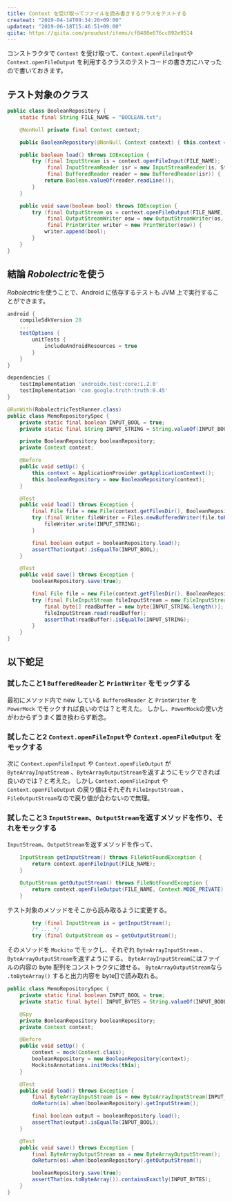 ```yaml
---
title: Context を受け取ってファイルを読み書きするクラスをテストする
createat: "2019-04-14T09:34:26+09:00"
updateat: "2019-06-18T15:46:51+09:00"
qiita: https://qiita.com/proudust/items/cf8488e676cc892e9514
---
```


コンストラクタで `Context` を受け取って、`Context.openFileInput`や `Context.openFileOutput` を利用するクラスのテストコードの書き方にハマったので書いておきます。

## テスト対象のクラス

```BooleanRepository.java
public class BooleanRepository {
    static final String FILE_NAME = "BOOLEAN.txt";

    @NonNull private final Context context;

    public BooleanRepository(@NonNull Context context) { this.context = context; }

    public boolean load() throws IOException {
        try (final InputStream is = context.openFileInput(FILE_NAME);
             final InputStreamReader isr = new InputStreamReader(is, StandardCharsets.UTF_8);
             final BufferedReader reader = new BufferedReader(isr)) {
            return Boolean.valueOf(reader.readLine());
        }
    }

    public void save(boolean bool) throws IOException {
        try (final OutputStream os = context.openFileOutput(FILE_NAME, Context.MODE_PRIVATE);
             final OutputStreamWriter osw = new OutputStreamWriter(os, StandardCharsets.UTF_8);
             final PrintWriter writer = new PrintWriter(osw)) {
            writer.append(bool);
        }
    }
}
```


## 結論 *Robolectric*を使う
*Robolectric*を使うことで、Android に依存するテストも JVM 上で実行することができます。

``` build.gradle
android {
    compileSdkVersion 28
    ...
    testOptions {
        unitTests {
            includeAndroidResources = true
        }
    }
}

dependencies {
    testImplementation 'androidx.test:core:1.2.0'
    testImplementation 'com.google.truth:truth:0.45'
}

```
``` BooleanRepositorySpec.java
@RunWith(RobolectricTestRunner.class)
public class MemoRepositorySpec {
    private static final boolean INPUT_BOOL = true;
    private static final String INPUT_STRING = String.valueOf(INPUT_BOOL);

    private BooleanRepository booleanRepository;
    private Context context;

    @Before
    public void setUp() {
        this.context = ApplicationProvider.getApplicationContext();
        this.booleanRepository = new BooleanRepository(context);
    }

    @Test
    public void load() throws Exception {
        final File file = new File(context.getFilesDir(), BooleanRepository.FILE_NAME);
        try (final Writer fileWriter = Files.newBufferedWriter(file.toPath(), StandardCharsets.UTF_8)) {
            fileWriter.write(INPUT_STRING);
        }

        final boolean output = booleanRepository.load();
        assertThat(output).isEqualTo(INPUT_BOOL);
    }

    @Test
    public void save() throws Exception {
        booleanRepository.save(true);

        final File file = new File(context.getFilesDir(), BooleanRepository.FILE_NAME);
        try (final FileInputStream fileInputStream = new FileInputStream(file)) {
            final byte[] readBuffer = new byte[INPUT_STRING.length()];
            fileInputStream.read(readBuffer);
            assertThat(readBuffer).isEqualTo(INPUT_STRING);
        }
    }
}
```


## 以下蛇足

### 試したこと1 `BufferedReader`と `PrintWriter` をモックする
最初にメソッド内で new している `BufferedReader` と `PrintWriter` を `PowerMock` でモックすれば良いのでは？と考えた。
しかし、`PowerMock`の使い方がわからずうまく置き換わらず断念。

### 試したこと2 `Context.openFileInput`や `Context.openFileOutput` をモックする
次に `Context.openFileInput` や `Context.openFileOutput` が `ByteArrayInputStream` 、`ByteArrayOutputStream`を返すようにモックできれば良いのでは？と考えた。
しかし `Context.openFileInput` や `Context.openFileOutput` の戻り値はそれぞれ `FileInputStream` 、`FileOutputStream`なので戻り値が合わないので無理。

### 試したこと3 `InputStream`、`OutputStream`を返すメソッドを作り、それをモックする
`InputStream`、`OutputStream`を返すメソッドを作って、

```BooleanRepository.java
    InputStream getInputStream() throws FileNotFoundException {
        return context.openFileInput(FILE_NAME);
    }

    OutputStream getOutputStream() throws FileNotFoundException {
        return context.openFileOutput(FILE_NAME, Context.MODE_PRIVATE);
    }
```

テスト対象のメソッドをそこから読み取るように変更する。

```BooleanRepository.java
        try (final InputStream is = getInputStream();
        /* ... */
        try (final OutputStream os = getOutputStream();
```

そのメソッドを `Mockito` でモックし、それぞれ `ByteArrayInputStream` 、`ByteArrayOutputStream`を返すようにする。
`ByteArrayInputStream`にはファイルの内容の byte 配列をコンストラクタに渡せる。
`ByteArrayOutputStream`なら `.toByteArray()` すると出力内容を byte[]で読み取れる。

```BooleanRepositorySpec.java
public class MemoRepositorySpec {
    private static final boolean INPUT_BOOL = true;
    private static final byte[] INPUT_BYTES = String.valueOf(INPUT_BOOL).getBypes(StandardCharsets.UTF_8);

    @Spy
    private BooleanRepository booleanRepository;
    private Context context;

    @Before
    public void setUp() {
        context = mock(Context.class);
        booleanRepository = new BooleanRepository(context);
        MockitoAnnotations.initMocks(this);
    }

    @Test
    public void load() throws Exception {
        final ByteArrayInputStream is = new ByteArrayInputStream(INPUT_BYTES);
        doReturn(is).when(booleanRepository).getInputStream();

        final boolean output = booleanRepository.load();
        assertThat(output).isEqualTo(INPUT_BOOL);
    }

    @Test
    public void save() throws Exception {
        final ByteArrayOutputStream os = new ByteArrayOutputStream();
        doReturn(os).when(booleanRepository).getOutputStream();

        booleanRepository.save(true);
        assertThat(os.toByteArray()).containsExactly(INPUT_BYTES);
    }
}
```
